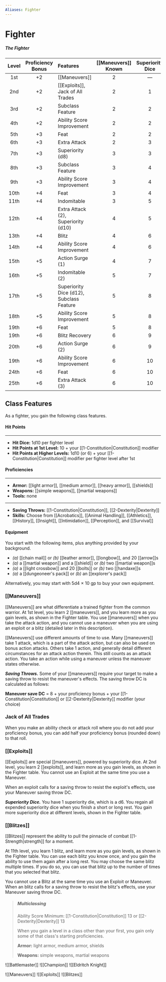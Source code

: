 ```yaml
---
Aliases: Fighter
---
```

# Fighter

##### The Fighter
| Level | Proficiency Bonus | Features                                 | [[Maneuvers]] Known | Superiority Dice | [[Exploits]] Known | [[Blitzes]] Known |
|:-----:|:-----------------:|:---------------------------------------- |:-------------------:|:----------------:|:------------------:|:-----------------:|
|  1st  |        +2         | [[Maneuvers]]                            |          2          |        —         |         —          |         —         |
|  2nd  |        +2         | [[Exploits]], Jack of All Trades         |          2          |        1         |         2          |         —         |
|  3rd  |        +2         | Subclass Feature                         |          2          |        2         |         2          |         —         |
|  4th  |        +2         | Ability Score Improvement                |          2          |        2         |         2          |         —         |
|  5th  |        +3         | Feat                                     |          2          |        2         |         2          |         -         |
|  6th  |        +3         | Extra Attack                             |          2          |        3         |         3          |         —         |
|  7th  |        +3         | Superiority (d8)                         |          3          |        3         |         3          |         —         |
|  8th  |        +3         | Subclass Feature                         |          3          |        4         |         4          |         —         |
|  9th  |        +3         | Ability Score Improvement                |          3          |        4         |         4          |         —         |
| 10th  |        +4         | Feat                                     |          3          |        4         |         4          |         -         |
| 11th  |        +4         | Indomitable                              |          3          |        5         |         5          |         —         |
| 12th  |        +4         | Extra Attack (2), Superiority (d10)      |          4          |        5         |         5          |         —         |
| 13th  |        +4         | Blitz                                    |          4          |        6         |         5          |         1         |
| 14th  |        +4         | Ability Score Improvement                |          4          |        6         |         6          |         1         |
| 15th  |        +5         | Action Surge (1)                         |          4          |        7         |         6          |         2         |
| 16th  |        +5         | Indomitable (2)                          |          5          |        7         |         6          |         2         |
| 17th  |        +5         | Superiority Dice (d12), Subclass Feature |          5          |        8         |         7          |         3         |
| 18th  |        +5         | Ability Score Improvement                |          5          |        8         |         7          |         3         |
| 19th  |        +6         | Feat                                     |          5          |        8         |         7          |         3         |
| 19th  |        +6         | Blitz Recovery                           |          6          |        9         |         7          |         3         |
| 20th  |        +6         | Action Surge (2)                         |          6          |        9         |         8          |         3         |
| 19th  |        +6         | Ability Score Improvement                |          6          |        10        |         8          |         3         |
| 24th  |        +6         | Feat                                     |          6          |        10        |         8          |         3         |
| 25th  |        +6         | Extra Attack (3)                         |          6          |        10        |         8          |         3         |

## Class Features
As a fighter, you gain the following class features.
#### Hit Points
___
- **Hit Dice:** 1d10 per fighter level
- **Hit Points at 1st Level:** 10 + your [[1-Constitution|Constitution]] modifier
- **Hit Points at Higher Levels:** 1d10 (or 6) + your [[1-Constitution|Constitution]] modifier per fighter level after 1st

#### Proficiencies
___
- **Armor:** [[light armor]], [[medium armor]], [[heavy armor]], [[shields]]
- **Weapons:** [[simple weapons]], [[martial weapons]]
- **Tools:** none

___
- **Saving Throws:** [[1-Constitution|Constitution]], [[2-Dexterity|Dexterity]]
- **Skills:** Choose from [[Acrobatics]], [[Animal Handling]], [[Athletics]], [[History]], [[Insight]], [[Intimidation]], [[Perception]], and [[Survival]]

#### Equipment
You start with the following items, plus anything provided by your background.

- *(a)* [[chain mail]] or *(b)* [[leather armor]], [[longbow]], and 20 [[arrow]]s
- *(a)* a [[martial weapon]] and a [[shield]] or *(b)* two [[martial weapon]]s
- *(a)* a [[light crossbow]] and 20 [[bolts]] or *(b)* two [[handaxe]]s
- *(a)* a [[dungeoneer's pack]] or *(b)* an [[explorer's pack]]

Alternatively, you may start with 5d4 × 10 gp to buy your own equipment.

### [[Maneuvers]]
[[Maneuvers]] are what differentiate a trained fighter from the common warrior. At 1st level, you learn 2 [[maneuvers]], and you learn more as you gain levels, as shown in the Fighter table.
You use [[maneuvers]] when you take the attack action, and you cannot use a maneuver when you are using an exploit or a blitz (detailed later in this description).

[[Maneuvers]] use different amounts of time to use. Many [[maneuvers]] take 1 attack, which is a part of the attack action, but can also be used on bonus action attacks. Others take 1 action, and generally detail different circumstances for an attack action therein. This still counts as an attack action. You take an action while using a maneuver unless the maneuver states otherwise.

***Saving Throws.*** Some of your [[maneuvers]] require your target to make a saving throw to resist the maneuver's effects. The saving throw DC is calculated as follows:

**Maneuver save DC** = 8 + your proficiency bonus + your [[1-Constitution|Constitution]] or [[2-Dexterity|Dexterity]] modifier (your choice)

### Jack of All Trades
When you make an ability check or attack roll where you do not add your proficiency bonus, you can add half your proficiency bonus (rounded down) to that roll.

### [[Exploits]]
[[Exploits]] are special [[maneuvers]], powered by superiority dice. At 2nd level, you learn 2 [[exploits]], and learn more as you gain levels, as shown in the Fighter table.
You cannot use an Exploit at the same time you use a Maneuver.

When an exploit calls for a saving throw to resist the exploit's effects, use your Maneuver saving throw DC.

***Superiority Dice.*** You have 1 superiority die, which is a d6. You regain all expended superiority dice when you finish a short or long rest. You gain more superiority dice at different levels, shown in the Fighter table.


### [[Blitzes]]
[[Blitzes]] represent the ability to pull the pinnacle of combat [[1-Strength|strength]] for a moment. 

At 11th level, you learn 1 blitz, and learn more as you gain levels, as shown in the Fighter table. You can use each blitz you know once, and you gain the ability to use them again after a long rest. You may choose the same blitz multiple times. If you do so, you can use that blitz up to the number of times that you selected that blitz.

You cannot use a Blitz at the same time you use an Exploit or Maneuver.
When an blitz calls for a saving throw to resist the blitz's effects, use your Maneuver saving throw DC.

> ##### Multiclassing
>
> Ability Score Minimum: [[1-Constitution|Constitution]] 13 or [[2-Dexterity|Dexterity]] 13
>
> When you gain a level in a class other than your first, you gain only some of that class's starting proficiencies.
>
> **Armor:** light armor, medium armor, shields
>
> **Weapons:** simple weapons, martial weapons
> 
> 


![[Battlemaster]]
![[Champion]]
![[Eldritch Knight]]

![[Maneuvers]]
![[Exploits]]
![[Blitzes]]